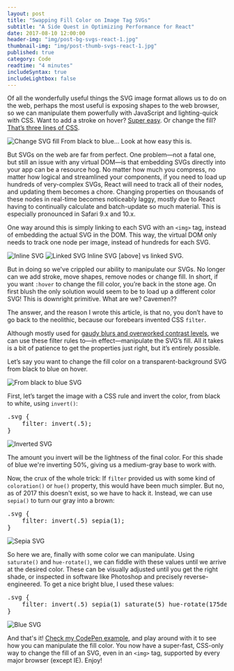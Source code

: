 ```yaml
---
layout: post
title: "Swapping Fill Color on Image Tag SVGs"
subtitle: "A Side Quest in Optimizing Performance for React"
date: 2017-08-10 12:00:00
header-img: "img/post-bg-svgs-react-1.jpg"
thumbnail-img: "img/post-thumb-svgs-react-1.jpg"
published: true
category: Code
readtime: "4 minutes"
includeSyntax: true
includeLightbox: false
---
```


Of all the wonderfully useful things the SVG image format allows us to do on the web, perhaps the most useful is exposing shapes to the web browser, so we can manipulate them powerfully with JavaScript and lighting-quick with CSS. Want to add a stroke on hover? <a href="https://codepen.io/ianm/pen/PKjeXG" target="blank">Super easy</a>. Or change the fill? <a href="https://codepen.io/ianm/pen/brRMOW" target="blank">That’s three lines of CSS</a>.

<img src="https://union.io/images/repo/20170811-13--c1c131.png" alt="Change SVG fill" class="full">
<span class="caption text-muted">From black to blue... Look at how easy this is.</span>

But SVGs on the web are far from perfect. One problem—not a fatal one, but still an issue with any virtual DOM—is that embedding SVGs directly into your app can be a resource hog. No matter how much you compress, no matter how logical and streamlined your components, if you need to load up hundreds of very-complex SVGs, React will need to track all of their nodes, and updating them becomes a chore. Changing properties on thousands of these nodes in real-time becomes noticeably laggy, mostly due to React having to continually calculate and batch-update so much material. This is especially pronounced in Safari 9.x and 10.x.

One way around this is simply linking to each SVG with an <code>&lt;img></code> tag, instead of embedding the actual SVG in the DOM. This way, the virtual DOM only needs to track one node per image, instead of hundreds for each SVG.

<img src="https://union.io/images/repo/20170811-10--c2b89a.png" alt="Inline SVG" class="full">
<img src="https://union.io/images/repo/20170811-11--4dc36c.png" alt="Linked SVG" class="full">
<span class="caption text-muted">Inline SVG [above] vs linked SVG.</span>

But in doing so we've crippled our ability to manipulate our SVGs. No longer can we add stroke, move shapes, remove nodes or change fill. In short, if you want <code>:hover</code> to change the fill color, you’re back in the stone age. On first blush the only solution would seem to be to load up a different color SVG! This is downright primitive. What are we? Cavemen??

The answer, and the reason I wrote this article, is that no, you don’t have to go back to the neolithic, because our forebears invented CSS <code>filter</code>.

Although mostly used for <a href="https://css-tricks.com/almanac/properties/f/filter/" target="blank">gaudy blurs and overworked contrast levels</a>, we can use these filter rules to—in effect—manipulate the SVG’s fill. All it takes is a bit of patience to get the properties just right, but it’s entirely possible.

Let’s say you want to change the fill color on a transparent-background SVG from black to blue on hover.

<img src="https://union.io/images/repo/20170811-12--26cdfd.png" alt="From black to blue SVG" class="full">

First, let’s target the image with a CSS rule and invert the color, from black to white, using `invert()`:

<pre class='brush: css'>
.svg {
	filter: invert(.5);
}
</pre>
<img src="https://union.io/images/repo/20170811-06--78ac75.png" alt="Inverted SVG" class="full">

The amount you invert will be the lightness of the final color. For this shade of blue we're inverting 50%, giving us a medium-gray base to work with.

Now, the crux of the whole trick: If `filter` provided us with some kind of `coloration()` or `hue()` property, this would have been much simpler. But no, as of 2017 this doesn't exist, so we have to hack it. Instead, we can use `sepia()` to turn our gray into a brown:

<pre class='brush: css'>
.svg {
	filter: invert(.5) sepia(1);
}
</pre>
<img src="https://union.io/images/repo/20170811-07--1c7b57.png" alt="Sepia SVG" class="full">

So here we are, finally with some color we can manipulate. Using `saturate()` and `hue-rotate()`, we can fiddle with these values until we arrive at the desired color. These can be visually adjusted until you get the right shade, or inspected in software like Photoshop and precisely reverse-engineered. To get a nice bright blue, I used these values:

<pre class='brush: css'>
.svg {
	filter: invert(.5) sepia(1) saturate(5) hue-rotate(175deg);
}
</pre>

<img src="https://union.io/images/repo/20170811-08--62fa2d.png" alt="Blue SVG" class="full">

And that's it! <a href="https://codepen.io/ianm/pen/QMgrzq" target="blank">Check my CodePen example</a>, and play around with it to see how you can manipulate the fill color. You now have a super-fast, CSS-only way to change the fill of an SVG, even in an <code>&lt;img></code> tag, supported by every major browser (except IE). Enjoy!

